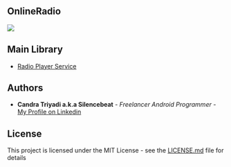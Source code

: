 ## OnlineRadio
![](https://github.com/silencebeat/OnlineRadio/blob/master/animated.gif)
## Main Library
- [Radio Player Service](https://github.com/iammert/RadioPlayerService)

## Authors

* **Candra Triyadi a.k.a Silencebeat** - *Freelancer Android Programmer* - [My Profile on Linkedin](https://www.linkedin.com/in/candra-t-fahmi-089990114/)

## License

This project is licensed under the MIT License - see the [LICENSE.md](LICENSE.md) file for details

